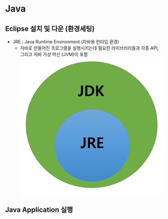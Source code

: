 # Java

## Eclipse 설치 및 다운 (환경세팅)
 - JRE : Java Runtime Environment (자바용 런타임 환경)
   - 자바로 만들어진 프로그램을 실행시키는데 필요한 라이브러리들과 각종 API, 그리고 자바 가상 머신 (JVM)이 포함
  ![JDK&JRE](./Java.assets/Jdk.png)

## Java Application 실행